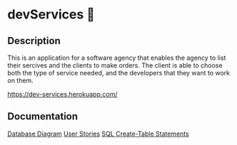 # devServices 👔

## Description

This is an application for a software agency that enables the agency to list their sercives and the clients to make orders. The client is able to choose both the type of service needed, and the developers that they want to work on them.

https://dev-services.herokuapp.com/

## Documentation

[Database Diagram](https://github.com/nurou/devServices/blob/master/documentation/images/db-diagram.png)
[User Stories](https://github.com/nurou/devServices/blob/master/documentation/user-stories.md)
[SQL Create-Table Statements](https://github.com/nurou/devServices/blob/master/documentation/sql-create-table-statements.md)
